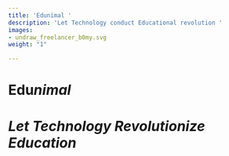```yaml
---
title: 'Edunimal '
description: 'Let Technology conduct Educational revolution '
images:
- undraw_freelancer_b0my.svg
weight: "1"

---
```

# **Edu**_nimal_

# _Let Technology Revolutionize Education_ 